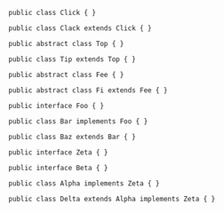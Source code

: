     public class Click { }
    
    public class Clack extends Click { }
<!-- -->
    public abstract class Top { }
    
    public class Tip extends Top { }
<!-- -->
    public abstract class Fee { }
    
    public abstract class Fi extends Fee { }
<!-- -->
    public interface Foo { }
    
    public class Bar implements Foo { }
    
    public class Baz extends Bar { }
<!-- -->
    public interface Zeta { }
    
    public interface Beta { }
    
    public class Alpha implements Zeta { }
    
    public class Delta extends Alpha implements Zeta { } 